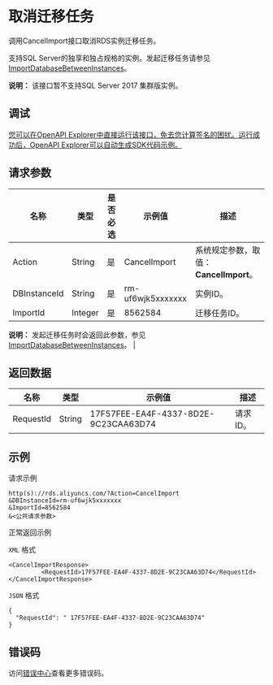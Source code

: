 # 取消迁移任务

调用CancelImport接口取消RDS实例迁移任务。

支持SQL Server的独享和独占规格的实例。发起迁移任务请参见[ImportDatabaseBetweenInstances](~~26301~~)。

**说明：** 该接口暂不支持SQL Server 2017 集群版实例。

## 调试

[您可以在OpenAPI Explorer中直接运行该接口，免去您计算签名的困扰。运行成功后，OpenAPI Explorer可以自动生成SDK代码示例。](https://api.aliyun.com/#product=Rds&api=CancelImport&type=RPC&version=2014-08-15)

## 请求参数

|名称|类型|是否必选|示例值|描述|
|--|--|----|---|--|
|Action|String|是|CancelImport|系统规定参数，取值：**CancelImport**。 |
|DBInstanceId|String|是|rm-uf6wjk5xxxxxxx|实例ID。 |
|ImportId|Integer|是|8562584|迁移任务ID。

 **说明：** 发起迁移任务时会返回此参数，参见[ImportDatabaseBetweenInstances](~~26301~~)。 |

## 返回数据

|名称|类型|示例值|描述|
|--|--|---|--|
|RequestId|String|17F57FEE-EA4F-4337-8D2E-9C23CAA63D74|请求ID。 |

## 示例

请求示例

```
http(s)://rds.aliyuncs.com/?Action=CancelImport
&DBInstanceId=rm-uf6wjk5xxxxxxx
&ImportId=8562584
&<公共请求参数>
```

正常返回示例

`XML` 格式

```
<CancelImportResponse>
         <RequestId>17F57FEE-EA4F-4337-8D2E-9C23CAA63D74</RequestId>
</CancelImportResponse>
```

`JSON` 格式

```
{
  "RequestId": " 17F57FEE-EA4F-4337-8D2E-9C23CAA63D74"
}
```

## 错误码

访问[错误中心](https://error-center.aliyun.com/status/product/Rds)查看更多错误码。

